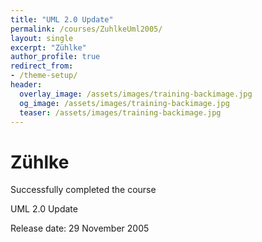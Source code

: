 ```yaml
---
title: "UML 2.0 Update"
permalink: /courses/ZuhlkeUml2005/
layout: single
excerpt: "Zühlke"
author_profile: true
redirect_from:
- /theme-setup/
header:
  overlay_image: /assets/images/training-backimage.jpg
  og_image: /assets/images/training-backimage.jpg
  teaser: /assets/images/training-backimage.jpg
---
```

# Zühlke

Successfully completed the course

UML 2.0 Update

Release date:  29 November 2005


